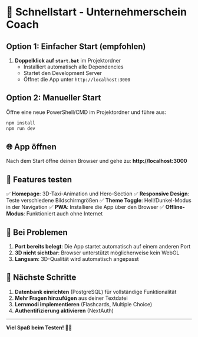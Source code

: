 # 🚀 Schnellstart - Unternehmerschein Coach

## Option 1: Einfacher Start (empfohlen)

1. **Doppelklick auf `start.bat`** im Projektordner
   - Installiert automatisch alle Dependencies
   - Startet den Development Server
   - Öffnet die App unter `http://localhost:3000`

## Option 2: Manueller Start

Öffne eine neue PowerShell/CMD im Projektordner und führe aus:

```bash
npm install
npm run dev
```

## 🌐 App öffnen

Nach dem Start öffne deinen Browser und gehe zu:
**http://localhost:3000**

## 📱 Features testen

✅ **Homepage**: 3D-Taxi-Animation und Hero-Section
✅ **Responsive Design**: Teste verschiedene Bildschirmgrößen
✅ **Theme Toggle**: Hell/Dunkel-Modus in der Navigation
✅ **PWA**: Installiere die App über den Browser
✅ **Offline-Modus**: Funktioniert auch ohne Internet

## 🔧 Bei Problemen

1. **Port bereits belegt**: Die App startet automatisch auf einem anderen Port
2. **3D nicht sichtbar**: Browser unterstützt möglicherweise kein WebGL
3. **Langsam**: 3D-Qualität wird automatisch angepasst

## 🎯 Nächste Schritte

1. **Datenbank einrichten** (PostgreSQL) für vollständige Funktionalität
2. **Mehr Fragen hinzufügen** aus deiner Textdatei
3. **Lernmodi implementieren** (Flashcards, Multiple Choice)
4. **Authentifizierung aktivieren** (NextAuth)

---
**Viel Spaß beim Testen! 🚕✨**
